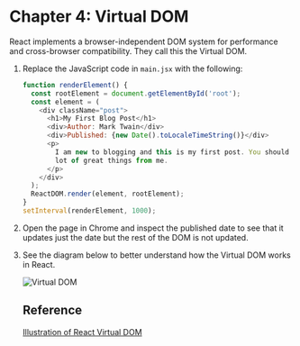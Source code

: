 # Chapter 4: Virtual DOM

React implements a browser-independent DOM system for performance and cross-browser compatibility. They call this the Virtual DOM.

1. Replace the JavaScript code in `main.jsx` with the following:

   ```js
   function renderElement() {
     const rootElement = document.getElementById('root');
     const element = (
       <div className="post">
         <h1>My First Blog Post</h1>
         <div>Author: Mark Twain</div>
         <div>Published: {new Date().toLocaleTimeString()}</div>
         <p>
           I am new to blogging and this is my first post. You should expect a
           lot of great things from me.
         </p>
       </div>
     );
     ReactDOM.render(element, rootElement);
   }
   setInterval(renderElement, 1000);
   ```

2. Open the page in Chrome and inspect the published date to see that it updates just the date but the rest of the DOM is not updated.

3. See the diagram below to better understand how the Virtual DOM works in React.

   ![Virtual DOM](https://user-images.githubusercontent.com/1474579/98454703-84cddf80-2135-11eb-91a3-cdcb7eb47712.png)

   ## Reference

   [Illustration of React Virtual DOM](https://illustrated.dev/react-vdom)
